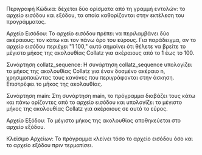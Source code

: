 Περιγραφή Κώδικα:
δέχεται δύο ορίσματα από τη γραμμή εντολών: το αρχείο εισόδου και εξόδου, τα οποία καθορίζονται στην εκτέλεση του προγράμματος.

Αρχείο Εισόδου:
Το αρχείο εισόδου πρέπει να περιλαμβάνει δύο ακέραιους: τον κάτω και τον πάνω όρο του εύρους. Για παράδειγμα, αν το αρχείο εισόδου περιέχει "1 100," αυτό σημαίνει ότι θέλετε να βρείτε το μέγιστο μήκος της ακολουθίας Collatz για ακέραιους από το 1 έως το 100.

Συνάρτηση collatz_sequence:
Η συνάρτηση collatz_sequence υπολογίζει το μήκος της ακολουθίας Collatz για έναν δοσμένο ακέραιο n, χρησιμοποιώντας τους κανόνες που περιγράφονται στην άσκηση. Επιστρέφει το μήκος της ακολουθίας.

Συνάρτηση main:
Στη συνάρτηση main, το πρόγραμμα διαβάζει τους κάτω και πάνω ορίζοντες από το αρχείο εισόδου και υπολογίζει το μέγιστο μήκος της ακολουθίας Collatz για ακέραιους σε αυτό το εύρος.

Αρχείο Εξόδου:
Το μέγιστο μήκος της ακολουθίας αποθηκεύεται στο αρχείο εξόδου.

Κλείσιμο Αρχείων:
Το πρόγραμμα κλείνει τόσο το αρχείο εισόδου όσο και το αρχείο εξόδου πριν τερματίσει.
